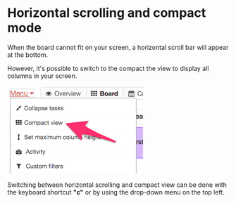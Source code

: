 Horizontal scrolling and compact mode
=====================================

When the board cannot fit on your screen, a horizontal scroll bar will appear at the bottom.

However, it's possible to switch to the compact the view to display all columns in your screen.

![Switch to compact mode](../screenshots/board-compact-mode.png)

Switching between horizontal scrolling and compact view can be done with the keyboard shortcut **"c"** or by using the drop-down menu on the top left.
